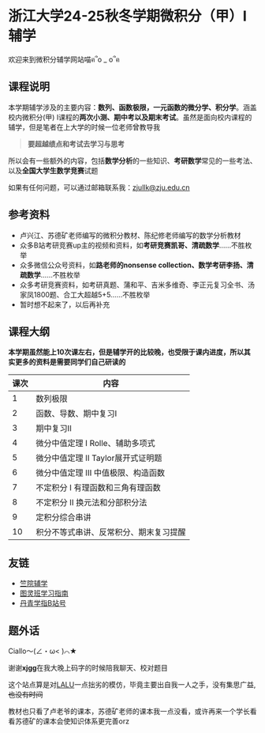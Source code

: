 # 浙江大学24-25秋冬学期微积分（甲）I辅学

欢迎来到微积分辅学网站喵ฅ՞o _ o՞ฅ


## 课程说明

本学期辅学涉及的主要内容：**数列、函数极限，一元函数的微分学、积分学**。涵盖校内微积分(甲) I课程的**两次小测、期中考以及期末考试**。虽然是面向校内课程的辅学，但是笔者在上大学的时候一位老师曾教导我

> **要超越绩点和考试去学习与思考**

所以会有一些额外的内容，包括**数学分析**的一些知识、**考研数学**常见的一些考法、以及**全国大学生数学竞赛**试题

如果有任何问题，可以通过邮箱联系我：zjullk@zju.edu.cn

## 参考资料

- 卢兴江、苏德矿老师编写的微积分教材、陈纪修老师编写的数学分析教材
- 众多B站考研竞赛up主的视频和资料，如**考研竞赛凯哥、清疏数学**……不胜枚举
- 众多微信公众号资料，如**路老师的nonsense collection、数学考研李扬、清疏数学**……不胜枚举
- 众多考研竞赛资料，如考研真题、蒲和平、吉米多维奇、李正元复习全书、汤家凤1800题、合工大超越5+5……不胜枚举
- 暂时想不起来了，以后再补充

## 课程大纲

**本学期虽然能上10次课左右，但是辅学开的比较晚，也受限于课内进度，所以其实更多的资料是需要同学们自己研读的**

|课次|内容|
|---|---|
|1| 数列极限|   
|2| 函数、导数、期中复习I|
|3| 期中复习II|
|4| 微分中值定理 I Rolle、辅助多项式|
|5| 微分中值定理 II Taylor展开式证明题|
|6| 微分中值定理 III 中值极限、构造函数|
|7| 不定积分 I 有理函数和三角有理函数|
|8| 不定积分 II 换元法和分部积分法|
|9| 定积分综合串讲 |
|10| 积分不等式串讲、反常积分、期末复习提醒|

## 友链

- [竺院辅学](https://ckc-agc.bowling233.top/) 
- [图灵班学习指南](https://zju-turing.github.io/TuringCourses/)
- [丹青学指B站号](https://space.bilibili.com/389626435)

## 题外话

Ciallo～(∠・ω< )⌒★

谢谢**xjgg**在我大晚上码字的时候陪我聊天、校对题目

这个站点算是对[LALU](https://ckc-agc.bowling233.top/algebra/lalu/)一点拙劣的模仿，毕竟主要出自我一人之手，没有集思广益, ~~也没有时间~~

教材也只看了卢老爷的课本，苏德矿老师的课本我一点没看，或许再来一个学长看看苏德矿的课本会使知识体系更完善orz

